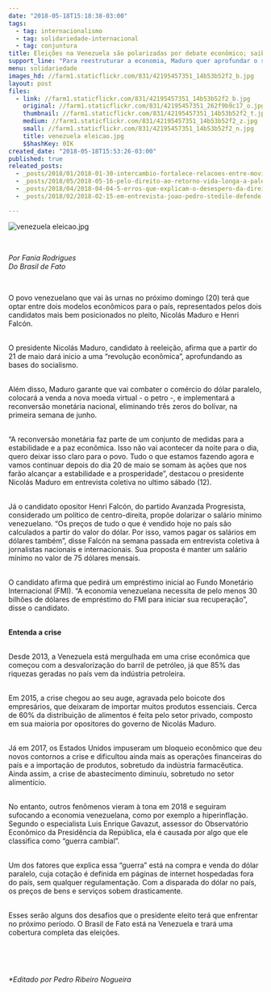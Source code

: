```yaml
---
date: "2018-05-18T15:18:38-03:00"
tags:
  - tag: internacionalismo
  - tag: solidariedade-internacional
  - tag: conjuntura
title: Eleições na Venezuela são polarizadas por debate econômico; saiba o que está em jogo
support_line: "Para reestruturar a economia, Maduro quer aprofundar o socialismo, enquanto Falcón promete pedir ajuda ao FMI"
menu: solidariedade
images_hd: //farm1.staticflickr.com/831/42195457351_14b53b52f2_b.jpg
layout: post
files:
  - link: //farm1.staticflickr.com/831/42195457351_14b53b52f2_b.jpg
    original: //farm1.staticflickr.com/831/42195457351_262f9b9c17_o.jpg
    thumbnail: //farm1.staticflickr.com/831/42195457351_14b53b52f2_t.jpg
    medium: //farm1.staticflickr.com/831/42195457351_14b53b52f2_z.jpg
    small: //farm1.staticflickr.com/831/42195457351_14b53b52f2_n.jpg
    title: venezuela eleicao.jpg
    $$hashKey: 0IK
created_date: "2018-05-18T15:53:26-03:00"
published: true
releated_posts:
  - _posts/2018/01/2018-01-30-intercambio-fortalece-relacoes-entre-movimentos-populares-do-brasil-e-da-argentina.md
  - _posts/2018/05/2018-05-16-pelo-direito-ao-retorno-vida-longa-a-palestina.md
  - _posts/2018/04/2018-04-04-5-erros-que-explicam-o-desespero-da-direita-golpista.md
  - _posts/2018/02/2018-02-15-em-entrevista-joao-pedro-stedile-defende-que-lula-busque-registro-de-candidatura-com-apoio-das-forcas-sociais.md

---
```

<p><img alt="venezuela eleicao.jpg" src="//farm1.staticflickr.com/831/42195457351_14b53b52f2_b.jpg" /></p>

<p>&nbsp;</p>

<p><em>Por Fania Rodrigues<br />
Do Brasil de Fato</em></p>

<p>&nbsp;</p>

<p>O povo venezuelano que vai &agrave;s urnas no pr&oacute;ximo domingo (20) ter&aacute; que optar entre dois modelos econ&ocirc;micos para o pa&iacute;s, representados pelos dois candidatos mais bem posicionados no pleito, Nicol&aacute;s Maduro e Henri Falc&oacute;n.</p>

<p><br />
O presidente Nicol&aacute;s Maduro, candidato &agrave; reelei&ccedil;&atilde;o, afirma que a partir do 21 de maio dar&aacute; inicio a uma &ldquo;revolu&ccedil;&atilde;o econ&ocirc;mica&rdquo;, aprofundando as bases do socialismo.</p>

<p><br />
Al&eacute;m disso, Maduro garante que vai combater o com&eacute;rcio do d&oacute;lar paralelo, colocar&aacute; a venda a nova moeda virtual - o petro -, e implementar&aacute; a reconvers&atilde;o monet&aacute;ria nacional, eliminando tr&ecirc;s zeros do bol&iacute;var, na primeira semana de junho.</p>

<p><br />
&ldquo;A reconvers&atilde;o monet&aacute;ria faz parte de um conjunto de medidas para a estabilidade e a paz econ&ocirc;mica. Isso n&atilde;o vai acontecer da noite para o dia, quero deixar isso claro para o povo. Tudo o que estamos fazendo agora e vamos continuar depois do dia 20 de maio se somam &agrave;s a&ccedil;&otilde;es que nos far&atilde;o alcan&ccedil;ar a estabilidade e a prosperidade&rdquo;, destacou o presidente Nicol&aacute;s Maduro em entrevista coletiva no ultimo s&aacute;bado (12).</p>

<p><br />
J&aacute; o candidato opositor Henri Falc&oacute;n, do partido Avanzada Progresista, considerado um pol&iacute;tico de centro-direita, prop&otilde;e dolarizar o sal&aacute;rio m&iacute;nimo venezuelano. &ldquo;Os pre&ccedil;os de tudo o que &eacute; vendido hoje no pa&iacute;s s&atilde;o calculados a partir do valor do d&oacute;lar. Por isso, vamos pagar os sal&aacute;rios em d&oacute;lares tamb&eacute;m&rdquo;, disse Falc&oacute;n na semana passada em entrevista coletiva &agrave; jornalistas nacionais e internacionais. Sua proposta &eacute; manter um sal&aacute;rio m&iacute;nimo no valor de 75 d&oacute;lares mensais.</p>

<p><br />
O candidato afirma que pedir&aacute; um empr&eacute;stimo inicial ao Fundo Monet&aacute;rio Internacional (FMI). &ldquo;A economia venezuelana necessita de pelo menos 30 bilh&otilde;es de d&oacute;lares de empr&eacute;stimo do FMI para iniciar sua recupera&ccedil;&atilde;o&rdquo;, disse o candidato.</p>

<p><br />
<strong>Entenda a crise</strong></p>

<p><br />
Desde 2013, a Venezuela est&aacute; mergulhada em uma crise econ&ocirc;mica que come&ccedil;ou com a desvaloriza&ccedil;&atilde;o do barril de petr&oacute;leo, j&aacute; que 85% das riquezas geradas no pa&iacute;s vem da ind&uacute;stria petroleira.</p>

<p><br />
Em 2015, a crise chegou ao seu auge, agravada pelo boicote dos empres&aacute;rios, que deixaram de importar muitos produtos essenciais. Cerca de 60% da distribui&ccedil;&atilde;o de alimentos &eacute; feita pelo setor privado, composto em sua maioria por opositores do governo de Nicol&aacute;s Maduro.</p>

<p><br />
J&aacute; em 2017, os Estados Unidos impuseram um bloqueio econ&ocirc;mico que deu novos contornos a crise e dificultou ainda mais as opera&ccedil;&otilde;es financeiras do pa&iacute;s e a importa&ccedil;&atilde;o de produtos, sobretudo da ind&uacute;stria farmac&ecirc;utica. Ainda assim, a crise de abastecimento diminuiu, sobretudo no setor aliment&iacute;cio.</p>

<p><br />
No entanto, outros fen&ocirc;menos vieram &agrave; tona em 2018 e seguiram sufocando a economia venezuelana, como por exemplo a hiperinfla&ccedil;&atilde;o. Segundo o especialista Luis Enrique Gavazut, assessor do Observat&oacute;rio Econ&ocirc;mico da Presid&ecirc;ncia da Rep&uacute;blica, ela &eacute; causada por algo que ele classifica como &ldquo;guerra cambial&rdquo;.</p>

<p><br />
Um dos fatores que explica essa &ldquo;guerra&rdquo; est&aacute; na compra e venda do d&oacute;lar paralelo, cuja cota&ccedil;&atilde;o &eacute; definida em p&aacute;ginas de internet hospedadas fora do pa&iacute;s, sem qualquer regulamenta&ccedil;&atilde;o. Com a disparada do d&oacute;lar no pa&iacute;s, os pre&ccedil;os de bens e servi&ccedil;os sobem drasticamente.</p>

<p><br />
Esses ser&atilde;o alguns dos desafios que o presidente eleito ter&aacute; que enfrentar no pr&oacute;ximo per&iacute;odo. O Brasil de Fato est&aacute; na Venezuela e trar&aacute; uma cobertura completa das elei&ccedil;&otilde;es.</p>

<p>&nbsp;</p>

<p>&nbsp;</p>

<p><em>*Editado por Pedro Ribeiro Nogueira</em></p>
